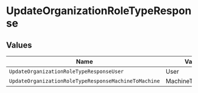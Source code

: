 # UpdateOrganizationRoleTypeResponse


## Values

| Name                                                 | Value                                                |
| ---------------------------------------------------- | ---------------------------------------------------- |
| `UpdateOrganizationRoleTypeResponseUser`             | User                                                 |
| `UpdateOrganizationRoleTypeResponseMachineToMachine` | MachineToMachine                                     |